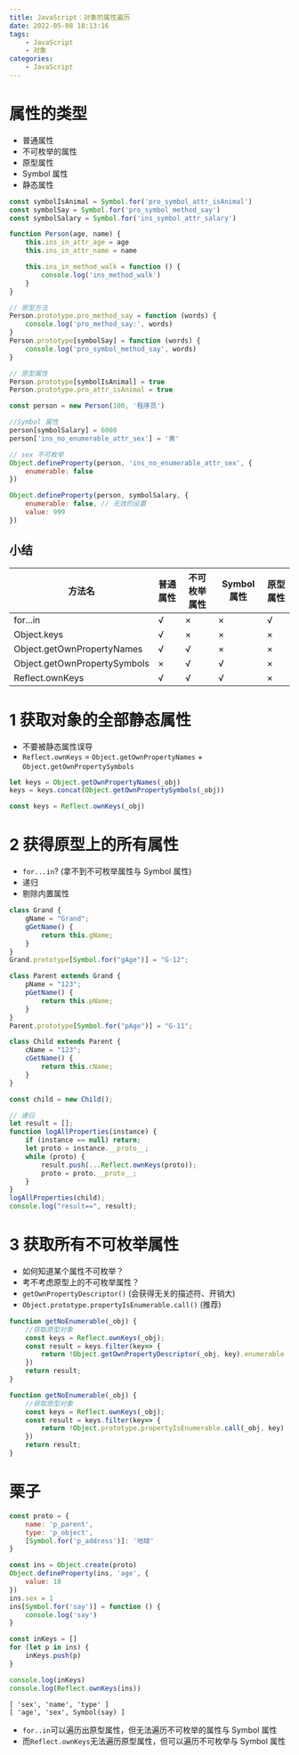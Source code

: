 ```yaml
---
title: JavaScript：对象的属性遍历
date: 2022-05-08 18:13:16
tags:
    - JavaScript
    - 对象
categories:
    - JavaScript
---
```


# 属性的类型

-   普通属性
-   不可枚举的属性
-   原型属性
-   Symbol 属性
-   静态属性

```javascript
const symbolIsAnimal = Symbol.for('pro_symbol_attr_isAnimal')
const symbolSay = Symbol.for('pro_symbol_method_say')
const symbolSalary = Symbol.for('ins_symbol_attr_salary')

function Person(age, name) {
    this.ins_in_attr_age = age
    this.ins_in_attr_name = name

    this.ins_in_method_walk = function () {
        console.log('ins_method_walk')
    }
}

// 原型方法
Person.prototype.pro_method_say = function (words) {
    console.log('pro_method_say:', words)
}
Person.prototype[symbolSay] = function (words) {
    console.log('pro_symbol_method_say', words)
}

// 原型属性
Person.prototype[symbolIsAnimal] = true
Person.prototype.pro_attr_isAnimal = true

const person = new Person(100, '程序员')

//Symbol 属性
person[symbolSalary] = 6000
person['ins_no_enumerable_attr_sex'] = '男'

// sex 不可枚举
Object.defineProperty(person, 'ins_no_enumerable_attr_sex', {
    enumerable: false
})

Object.defineProperty(person, symbolSalary, {
    enumerable: false, // 无效的设置
    value: 999
})
```

## 小结

| 方法名                       | 普通属性 | 不可枚举属性 | Symbol 属性 | 原型属性 |
| ---------------------------- | -------- | ------------ | ----------- | -------- |
| for...in                     | √        | ×            | ×           | √        |
| Object.keys                  | √        | ×            | ×           | ×        |
| Object.getOwnPropertyNames   | √        | √            | ×           | ×        |
| Object.getOwnPropertySymbols | ×        | √            | √           | ×        |
| Reflect.ownKeys              | √        | √            | √           | ×        |

# 1 获取对象的全部静态属性

-   不要被静态属性误导
-   `Reflect.ownKeys` = `Object.getOwnPropertyNames` + `Object.getOwnPropertySymbols`

```javascript
let keys = Object.getOwnPropertyNames(_obj)
keys = keys.concat(Object.getOwnPropertySymbols(_obj))

const keys = Reflect.ownKeys(_obj)
```

# 2 获得原型上的所有属性

-   `for...in`? (拿不到不可枚举属性与 Symbol 属性)
-   递归
-   剔除内置属性

```JavaScript
class Grand {
    gName = "Grand";
    gGetName() {
        return this.gName;
    }
}
Grand.prototype[Symbol.for("gAge")] = "G-12";

class Parent extends Grand {
    pName = "123";
    pGetName() {
        return this.pName;
    }
}
Parent.prototype[Symbol.for("pAge")] = "G-11";

class Child extends Parent {
    cName = "123";
    cGetName() {
        return this.cName;
    }
}

const child = new Child();

// 递归
let result = [];
function logAllProperties(instance) {
    if (instance == null) return;
    let proto = instance.__proto__;
    while (proto) {
        result.push(...Reflect.ownKeys(proto));
        proto = proto.__proto__;
    }
}
logAllProperties(child);
console.log("result==", result);
```

# 3 获取所有不可枚举属性

-   如何知道某个属性不可枚举？
-   考不考虑原型上的不可枚举属性？
-   `getOwnPropertyDescriptor()` (会获得无关的描述符、开销大)
-   `Object.prototype.propertyIsEnumerable.call()` (推荐)

```JavaScript
function getNoEnumerable(_obj) {
    //获取原型对象
    const keys = Reflect.ownKeys(_obj);
    const result = keys.filter(key=> {
        return !Object.getOwnPropertyDescriptor(_obj, key).enumerable
    })
    return result;
}
```

```JavaScript
function getNoEnumerable(_obj) {
    //获取原型对象
    const keys = Reflect.ownKeys(_obj);
    const result = keys.filter(key=> {
        return !Object.prototype.propertyIsEnumerable.call(_obj, key)
    })
    return result;
}
```

# 栗子

```javascript
const proto = {
    name: 'p_parent',
    type: 'p_object',
    [Symbol.for('p_address')]: '地球'
}

const ins = Object.create(proto)
Object.defineProperty(ins, 'age', {
    value: 18
})
ins.sex = 1
ins[Symbol.for('say')] = function () {
    console.log('say')
}

const inKeys = []
for (let p in ins) {
    inKeys.push(p)
}

console.log(inKeys)
console.log(Reflect.ownKeys(ins))
```

```
[ 'sex', 'name', 'type' ]
[ 'age', 'sex', Symbol(say) ]
```

-   `for..in`可以遍历出原型属性，但无法遍历不可枚举的属性与 Symbol 属性
-   而`Reflect.ownKeys`无法遍历原型属性，但可以遍历不可枚举与 Symbol 属性
